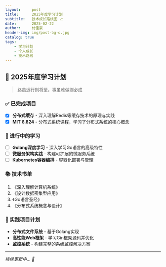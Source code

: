 ```yaml
---
layout:     post
title:      2025年度学习计划
subtitle:   技术成长路线图 📈
date:       2025-02-22
author:     付佳豪
header-img: img/post-bg-o.jpg
catalog: true
tags:
    - 学习计划
    - 个人成长
    - 技术路线
---
```


## 🎯 2025年度学习计划

> 路虽远行则将至，事虽难做则必成

### ✅ 已完成项目

- [x] **分布式缓存** - 深入理解Redis等缓存技术的原理与实践
- [x] **MIT 6.824** - 分布式系统课程，学习了分布式系统的核心概念

### 🔄 进行中的学习

- [ ] **Golang深度学习** - 深入学习Go语言的高级特性
- [ ] **微服务架构实践** - 构建可扩展的微服务系统
- [ ] **Kubernetes容器编排** - 容器化部署与管理

### 📚 技术书单

1. 《深入理解计算机系统》
2. 《设计数据密集型应用》
3. 《Go语言圣经》
4. 《分布式系统概念与设计》

### 🚀 实践项目计划

- **分布式文件系统** - 基于Golang实现
- **高性能Web框架** - 学习Gin框架源码并优化
- **监控系统** - 构建完整的系统监控解决方案

---

*持续更新中... 💪*
